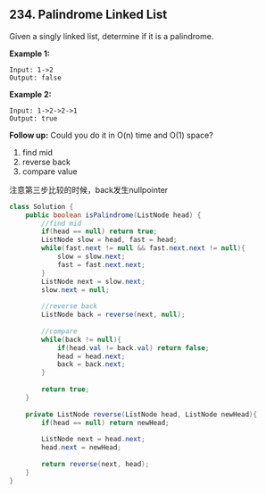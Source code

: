 ## 234. Palindrome Linked List

Given a singly linked list, determine if it is a palindrome.

**Example 1:**

```
Input: 1->2
Output: false
```

**Example 2:**

```
Input: 1->2->2->1
Output: true
```

**Follow up:**
Could you do it in O(n) time and O(1) space?

1. find mid
2. reverse back
3. compare value



注意第三步比较的时候，back发生nullpointer



```java
class Solution {
    public boolean isPalindrome(ListNode head) {
        //find mid
        if(head == null) return true;
        ListNode slow = head, fast = head;
        while(fast.next != null && fast.next.next != null){
            slow = slow.next;
            fast = fast.next.next;
        }
        ListNode next = slow.next;
        slow.next = null;
        
        //reverse back
        ListNode back = reverse(next, null);
        
        //compare
        while(back != null){
            if(head.val != back.val) return false;
            head = head.next;
            back = back.next;
        }
        
        return true;
    }
    
    private ListNode reverse(ListNode head, ListNode newHead){
        if(head == null) return newHead;
        
        ListNode next = head.next;
        head.next = newHead;
        
        return reverse(next, head);
    }
}
```

